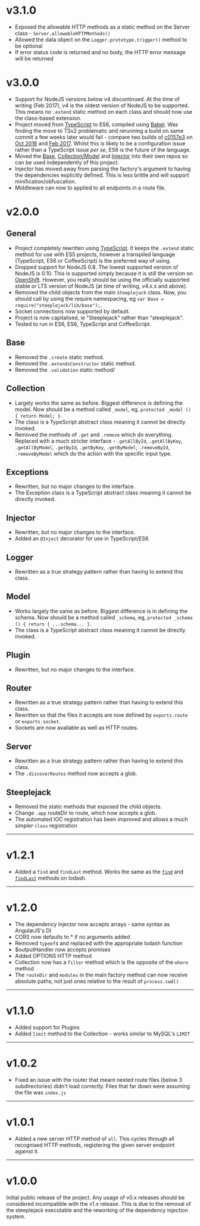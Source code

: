 # v3.1.0
 - Exposed the allowable HTTP methods as a static method on the Server class - `Server.allowableHTTPMethods()`
 - Allowed the data object on the `Logger.prototype.trigger()` method to be optional
 - If error status code is returned and no body, the HTTP error message will be returned

# v3.0.0
 - Support for NodeJS versions below v4 discontinued. At the time of writing (Feb 2017), v4 is the oldest version of
 NodeJS to be supported. This means no `.extend` static method on each class and should now use the class-based
 extension.
 - Project moved from [TypeScript](http://typescriptlang.org) to ES6, compiled using [Babel](http://babeljs.io). Was
 finding the move to TSv2 problematic and rerunning a build on same commit a few weeks later would fail - compare two
 builds of [c0157e3](https://github.com/riggerthegeek/steeplejack/commit/c0157e32810783007094461e6251b1a27089cd50)
 on [Oct 2016](https://travis-ci.org/riggerthegeek/steeplejack/builds/170377371) and
 [Feb 2017](https://travis-ci.org/riggerthegeek/steeplejack/builds/200259810). Whilst this is likely to be a configuration
 issue rather than a TypeScript issue _per se_, ES6 is the future of the language.
 - Moved the [Base](https://github.com/steeplejack-js/core), [Collection/Model](https://github.com/steeplejack-js/data)
 and [Injector](https://github.com/steeplejack-js/injector) into their own repos so can be used independently of this
 project.
 - Injector has moved away from parsing the factory's argument to having the dependencies explicitly defined. This is
 less brittle and will support minification/obfuscation.
 - Middleware can now to applied to all endpoints in a route file.

# v2.0.0

## General
 - Project completely rewritten using [TypeScript](http://typescriptlang.org). It keeps the `.extend` static method for
 use with ES5 projects, however a transpiled language (TypeScript, ES6 or CoffeeScript) is the preferred way of using.
 - Dropped support for NodeJS 0.8. The lowest supported version of NodeJS is 0.10. This is supported simply because it
 is still the version on [OpenShift](http://openshift.redhat.com). However, you really should be using the officially
 supported stable or LTS version of NodeJS (at time of writing, v4.x.x and above).
 - Removed the child objects from the main `Steeplejack` class. Now, you should call by using the require namespacing,
 eg `var Base = require("steeplejack/lib/base");`.
 - Socket connections now supported by default.
 - Project is now capitalised, ie "Steeplejack" rather than "steeplejack".
 - Tested to run in ES6, ES6, TypeScript and CoffeeScript.

## Base
 - Removed the `.create` static method.
 - Removed the `.extendsConstructor` static method.
 - Removed the `.validation` static method/

## Collection
 - Largely works the same as before. Biggest difference is defining the model. Now should be a method called `_model`,
 eg, `protected _model () { return Model; }`.
 - The class is a TypeScript abstract class meaning it cannot be directly invoked.
 - Removed the methods of `.get` and `.remove` which do everything. Replaced with a much stricter interface -
 `.getAllById`, `.getAllByKey`, `.getAllByModel`, `.getById`, `.getByKey`, `.getByModel`, `.removeById`,
  `.removeByModel` which do the action with the specific input type.

## Exceptions
 - Rewritten, but no major changes to the interface.
 - The Exception class is a TypeScript abstract class meaning it cannot be directly invoked.

## Injector
 - Rewritten, but no major changes to the interface.
 - Added an `@Inject` decorator for use in TypeScript/ES6.

## Logger
 - Rewritten as a true strategy pattern rather than having to extend this class.

## Model
 - Works largely the same as before. Biggest difference is in defining the schema. Now should be a method called
 `_schema`, eg, `protected _schema () { return { ...schema... }`.
 - The class is a TypeScript abstract class meaning it cannot be directly invoked.

## Plugin
 - Rewritten, but no major changes to the interface.

## Router
 - Rewritten as a true strategy pattern rather than having to extend this class.
 - Rewritten so that the files it accepts are now defined by `exports.route` or `exports.socket`.
 - Sockets are now available as well as HTTP routes.

## Server
 - Rewritten as a true strategy pattern rather than having to extend this class.
 - The `.discoverRoutes` method now accepts a glob.

## Steeplejack
 - Removed the static methods that exposed the child objects.
 - Change `.app` routeDir to route, which now accepts a glob.
 - The automated IOC registration has been improved and allows a much simpler `class` registration

---

# v1.2.1
 - Added a `find` and `findLast` method.  Works the same as the [`find`](https://lodash.com/docs#find) and
 [`findLast`](https://lodash.com/docs#findLast) methods on lodash.

---

# v1.2.0

 - The dependency injector now accepts arrays - same syntax as AngularJS's DI
 - CORS now defaults to * if no arguments added
 - Removed `typeof`s and replaced with the appropriate lodash function
 - $outputHandler now accepts promises
 - Added OPTIONS HTTP method
 - Collection now has a `filter` method which is the opposite of the `where` method
 - The `routeDir` and `modules` in the main factory method can now receive absolute paths, not just ones relative to the
    result of `process.cwd()`

---

# v1.1.0

 - Added support for Plugins
 - Added `limit` method to the Collection - works similar to MySQL's `LIMIT`

---

# v1.0.2

 - Fixed an issue with the router that meant nested route files (below 3 subdirectories) didn't load correctly. Files
 that far down were assuming the file was `index.js`

---

# v1.0.1

 - Added a new server HTTP method of `all`. This cycles through all recognised HTTP methods, registering the given
 server endpoint against it.

---

# v1.0.0

Initial public release of the project.  Any usage of v0.x releases should be considered incompatible with the v1.x
release.  This is due to the removal of the steeplejack executable and the reworking of the dependency injection system.
